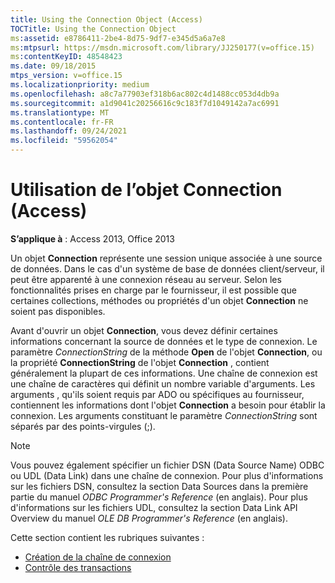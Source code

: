 ```yaml
---
title: Using the Connection Object (Access)
TOCTitle: Using the Connection Object
ms:assetid: e8786411-2be4-8d75-9df7-e345d5a6a7e8
ms:mtpsurl: https://msdn.microsoft.com/library/JJ250177(v=office.15)
ms:contentKeyID: 48548423
ms.date: 09/18/2015
mtps_version: v=office.15
ms.localizationpriority: medium
ms.openlocfilehash: a8c7a77903ef318b6ac802c4d1488cc053d4db9a
ms.sourcegitcommit: a1d9041c20256616c9c183f7d1049142a7ac6991
ms.translationtype: MT
ms.contentlocale: fr-FR
ms.lasthandoff: 09/24/2021
ms.locfileid: "59562054"
---
```

# <a name="using-the-connection-object-access"></a>Utilisation de l’objet Connection (Access)


**S’applique à** : Access 2013, Office 2013

Un objet **Connection** représente une session unique associée à une source de données. Dans le cas d'un système de base de données client/serveur, il peut être apparenté à une connexion réseau au serveur. Selon les fonctionnalités prises en charge par le fournisseur, il est possible que certaines collections, méthodes ou propriétés d'un objet **Connection** ne soient pas disponibles.

Avant d'ouvrir un objet **Connection**, vous devez définir certaines informations concernant la source de données et le type de connexion. Le paramètre *ConnectionString* de la méthode **Open** de l'objet **Connection**, ou la propriété **ConnectionString** de l'objet **Connection** , contient généralement la plupart de ces informations. Une chaîne de connexion est une chaîne de caractères qui définit un nombre variable d'arguments. Les arguments , qu'ils soient requis par ADO ou spécifiques au fournisseur, contiennent les informations dont l'objet **Connection** a besoin pour établir la connexion. Les arguments constituant le paramètre *ConnectionString* sont séparés par des points-virgules (;).

> [!NOTE]
> Vous pouvez également spécifier un fichier DSN (Data Source Name) ODBC ou UDL (Data Link) dans une chaîne de connexion. Pour plus d'informations sur les fichiers DSN, consultez la section Data Sources dans la première partie du manuel *ODBC Programmer's Reference* (en anglais). Pour plus d'informations sur les fichiers UDL, consultez la section Data Link API Overview du manuel *OLE DB Programmer's Reference* (en anglais).

Cette section contient les rubriques suivantes :

- [Création de la chaîne de connexion](creating-the-connection-string.md)
- [Contrôle des transactions](controlling-transactions.md)

